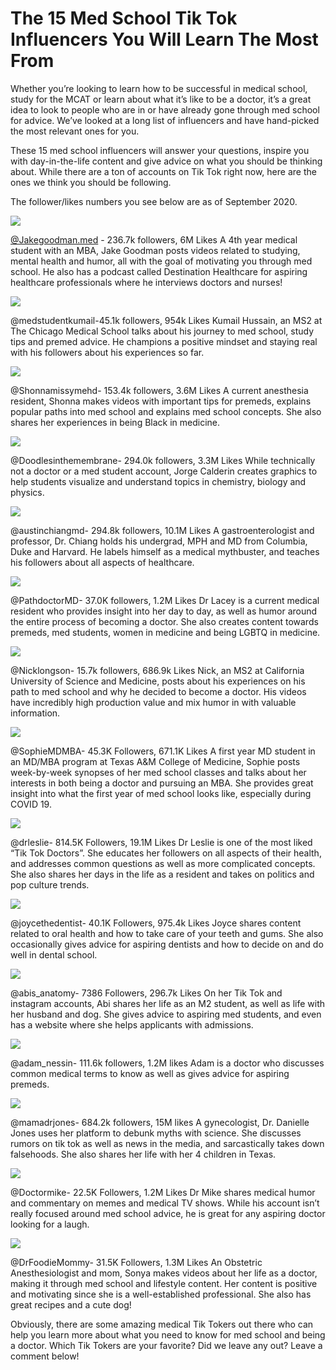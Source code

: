 # The 15 Med School Tik Tok Influencers You Will Learn The Most From 

Whether you’re looking to learn how to be successful in medical school, study for the MCAT or learn about what it’s like to be a doctor, it’s a great idea to look to people who are in or have already gone through med school for advice. We’ve looked at a long list of influencers and have hand-picked the most relevant ones for you.

These 15 med school influencers will answer your questions, inspire you with day-in-the-life content and give advice on what you should be thinking about. While there are a ton of accounts on Tik Tok right now, here are the ones we think you should be following.

The follower/likes numbers you see below are as of September 2020.

<img class="img-fluid" src="https://i.imgur.com/Tm4cn5b.jpg">

<a href="https://www.tiktok.com/@jakegoodman.med">@Jakegoodman.med</a> - 236.7k followers, 6M Likes
A 4th year medical student with an MBA, Jake Goodman posts videos related to studying, mental health and humor, all with the goal of motivating you through med school. He also has a podcast called Destination Healthcare for aspiring healthcare professionals where he interviews doctors and nurses! 

<img class="img-fluid" src="https://i.imgur.com/NZxKQ50.jpg">

@medstudentkumail-45.1k followers, 954k Likes
Kumail Hussain, an MS2 at The Chicago Medical School talks about his journey to med school, study tips and premed advice. He champions a positive mindset and staying real with his followers about his experiences so far.

<img class="img-fluid" src="https://i.imgur.com/DZt17sN.jpg">

@Shonnamissymehd- 153.4k followers, 3.6M Likes
A current anesthesia resident, Shonna makes videos with important tips for premeds, explains popular paths into med school and explains med school concepts. She also shares her experiences in being Black in medicine.

<img class="img-fluid" src="https://i.imgur.com/XDQ73vY.jpg'">

@Doodlesinthemembrane- 294.0k followers, 3.3M Likes
While technically not a doctor or a med student account, Jorge Calderin creates graphics to help students visualize and understand topics in chemistry, biology and physics.

<img class="img-fluid" src="https://i.imgur.com/hoJ2G0Y.jpg'">

@austinchiangmd- 294.8k followers, 10.1M Likes
A gastroenterologist and professor, Dr. Chiang holds his undergrad, MPH and MD from Columbia, Duke and Harvard. He labels himself as a medical mythbuster, and teaches his followers about all aspects of healthcare. 

<img class="img-fluid" src="https://i.imgur.com/OCoQ2kr.jpg">

@PathdoctorMD- 37.0K followers, 1.2M Likes
Dr Lacey is a current medical resident who provides insight into her day to day, as well as humor around the entire process of becoming a doctor. She also creates content towards premeds, med students, women in medicine and being LGBTQ in medicine.

<img class="img-fluid" src="https://i.imgur.com/4QOSbgg.jpg">

@Nicklongson- 15.7k followers, 686.9k Likes
Nick, an MS2 at California University of Science and Medicine, posts about his experiences on his path to med school and why he decided to become a doctor. His videos have incredibly high production value and mix humor in with valuable information.

<img class="img-fluid" src="https://i.imgur.com/4q0HDGf.jpg">

@SophieMDMBA- 45.3K Followers, 671.1K Likes
A first year MD student in an MD/MBA program at Texas A&M College of Medicine, Sophie posts week-by-week synopses of her med school classes and talks about her interests in both being a doctor and pursuing an MBA. She provides great insight into what the first year of med school looks like, especially during COVID 19.

<img class="img-fluid" src="https://i.imgur.com/V7npu4j.jpg">

@drleslie- 814.5K Followers, 19.1M Likes
Dr Leslie is one of the most liked “Tik Tok Doctors”. She educates her followers on all aspects of their health, and addresses common questions as well as more complicated concepts. She also shares her days in the life as a resident and takes on politics and pop culture trends. 

<img class="img-fluid" src="https://i.imgur.com/iAacB6W.jpg">

@joycethedentist- 40.1K Followers, 975.4k Likes
Joyce shares content related to oral health and how to take care of your teeth and gums. She also occasionally gives advice for aspiring dentists and how to decide on and do well in dental school.

<img class="img-fluid" src="https://i.imgur.com/igFJzvs.jpg">

@abis_anatomy- 7386 Followers, 296.7k Likes
On her Tik Tok and instagram accounts, Abi shares her life as an M2 student, as well as life with her husband and dog. She gives advice to aspiring med students, and even has a website where she helps applicants with admissions.

<img class="img-fluid" src="https://i.imgur.com/BFbH3dS.jpg">

@adam_nessin- 111.6k followers, 1.2M likes
Adam is a doctor who discusses common medical terms to know as well as gives advice for aspiring premeds. 

<img class="img-fluid" src="https://i.imgur.com/Z1OOQ8s.jpg">

@mamadrjones- 684.2k followers, 15M likes
A gynecologist, Dr. Danielle Jones uses her platform to debunk myths with science. She discusses rumors on tik tok as well as news in the media, and sarcastically takes down falsehoods. She also shares her life with her 4 children in Texas. 

<img class="img-fluid" src="https://i.imgur.com/169Ef6F.jpg">

@Doctormike- 22.5K Followers, 1.2M Likes
Dr Mike shares medical humor and commentary on memes and medical TV shows. While his account isn’t really focused around med school advice, he is great for any aspiring doctor looking for a laugh. 

<img class="img-fluid" src="https://i.imgur.com/JSNx9y0.jpg">

@DrFoodieMommy- 31.5K Followers, 1.3M Likes
An Obstetric Anesthesiologist and mom, Sonya makes videos about her life as a doctor, making it through med school and lifestyle content. Her content is positive and motivating since she is a well-established professional. She also has great recipes and a cute dog!

Obviously, there are some amazing medical Tik Tokers out there who can help you learn more about what you need to know for med school and being a doctor. Which Tik Tokers are your favorite? Did we leave any out? Leave a comment below!
